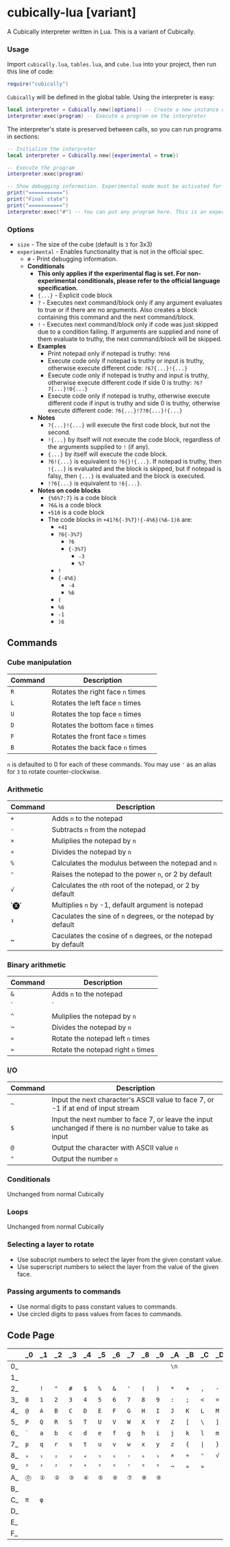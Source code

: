 # cubically-lua [variant]
A Cubically interpreter written in Lua. This is a variant of Cubically.

### Usage
Import `cubically.lua`, `tables.lua`, and `cube.lua` into your project, then run this line of code:
```lua
require("cubically")
```
`Cubically` will be defined in the global table. Using the interpreter is easy:
```lua
local interpreter = Cubically.new([options]) -- Create a new instance of the interpreter
interpreter:exec(program) -- Execute a program on the interpreter
```
The interpreter's state is preserved between calls, so you can run programs in sections:
```lua
-- Initialize the interpreter
local interpreter = Cubically.new({experimental = true})

-- Execute the program
interpreter:exec(program)

-- Show debugging information. Experimental mode must be activated for the debug info command used below.
print("===========")
print("Final state")
print("===========")
interpreter:exec("#") -- You can put any program here. This is an experimental command to show debugging info.
```

### Options
- `size` - The size of the cube (default is `3` for 3x3)
- `experimental` - Enables functionality that is not in the official spec.
  - `#` - Print debugging information.
  - **Conditionals**
    - **This only applies if the experimental flag is set. For non-experimental conditionals, please refer to the official language specification.**
    - `{...}` - Explicit code block
    - `?` - Executes next command/block only if any argument evaluates to true or if there are no arguments. Also creates a block containing this command and the next command/block.
    - `!` - Executes next command/block only if code was just skipped due to a condition failing. If arguments are supplied and none of them evaluate to truthy, the next command/block will be skipped.
    - **Examples**
      - Print notepad only if notepad is truthy: `?6%6`
      - Execute code only if notepad is truthy or input is truthy, otherwise execute different code: `?67{...}!{...}`
      - Execute code only if notepad is truthy and input is truthy, otherwise execute different code if side 0 is truthy: `?6?7{...}!0{...}`
      - Execute code only if notepad is truthy, otherwise execute different code if input is truthy and side 0 is truthy, otherwise execute different code: `?6{...}!7?0{...}!{...}`
    - **Notes**
      - `?{...}!{...}` will execute the first code block, but not the second.
      - `!{...}` by itself will not execute the code block, regardless of the arguments supplied to `!` (if any).
      - `{...}` by itself will execute the code block.
      - `?6!{...}` is equivalent to `?6{}!{...}`. If notepad is truthy, then `!{...}` is evaluated and the block is skipped, but if notepad is falsy, then `{...}` is evaluated and the block is executed.
      - `!?6{...}` is equivalent to `!6{...}`.
    - **Notes on code blocks**
      - `{%6%7:7}` is a code block
      - `?6&` is a code block
      - `+510` is a code block
      - The code blocks in `+41?6{-3%7}!{-4%6}(%6-1)6` are:
        - `+41`
        - `?6{-3%7}`
          - `?6`
          - `{-3%7}`
            - `-3`
            - `%7`
        - `!`
        - `{-4%6}`
          - `-4`
          - `%6`
        - `(`
        - `%6`
        - `-1`
        - `)6`

## Commands
### Cube manipulation
|Command|Description|
|---|---------------------------------|
|`R`|Rotates the right face `n` times |
|`L`|Rotates the left face `n` times  |
|`U`|Rotates the top face `n` times   |
|`D`|Rotates the bottom face `n` times|
|`F`|Rotates the front face `n` times |
|`B`|Rotates the back face `n` times  |

`n` is defaulted to 0 for each of these commands. You may use `'` as an alias for `3` to rotate counter-clockwise.

### Arithmetic
|Command|Description|
|---|---------------------------------|
|`+`|Adds `n` to the notepad|
|`-`|Subtracts `n` from the notepad|
|`×`|Muliplies the notepad by `n`|
|`÷`|Divides the notepad by `n`|
|`%`|Calculates the modulus between the notepad and `n` |
|`ⁿ`|Raises the notepad to the power `n`, or 2 by default|
|`√`|Calculates the `n`th root of the notepad, or 2 by default|
|'🅧'|Multiplies `n` by -1, default argument is notepad|
|`↕`|Caculates the sine of `n` degrees, or the notepad by default|
|`↔`|Caculates the cosine of `n` degrees, or the notepad by default|

### Binary arithmetic
|Command|Description|
|---|---------------------------------|
|`&`|Adds `n` to the notepad|
|`|`|Subtracts `n` from the notepad|
|`^`|Muliplies the notepad by `n`|
|`¬`|Divides the notepad by `n`|
|`«`|Rotate the notepad left `n` times|
|`»`|Rotate the notepad right `n` times|

### I/O
|Command|Description|
|---|---------------------------------|
|`~`|Input the next character's ASCII value to face 7, or -1 if at end of input stream|
|`$`|Input the next number to face 7, or leave the input unchanged if there is no number value to take as input|
|`@`|Output the character with ASCII value `n`|
|`"`|Output the number `n`|

### Conditionals
Unchanged from normal Cubically

### Loops
Unchanged from normal Cubically

### Selecting a layer to rotate
- Use subscript numbers to select the layer from the given constant value.
- Use superscript numbers to select the layer from the value of the given face.

### Passing arguments to commands
- Use normal digits to pass constant values to commands.
- Use circled digits to pass values from faces to commands.

## Code Page
|    | _0 | _1 | _2 | _3 | _4 | _5 | _6 | _7 | _8 | _9 | _A | _B | _C | _D | _E | _F |
|----|----|----|----|----|----|----|----|----|----|----|----|----|----|----|----|----|
| 0_ |    |    |    |    |    |    |    |    |    |    |`\n`|    |    |    |    |    |
| 1_ |    |    |    |    |    |    |    |    |    |    |    |    |    |    |    |    |
| 2_ | ` `| `!`| `"`| `#`| `$`| `%`| `&`| `'`| `(`| `)`| `*`| `+`| `,`| `-`| `.`| `/`|
| 3_ | `0`| `1`| `2`| `3`| `4`| `5`| `6`| `7`| `8`| `9`| `:`| `;`| `<`| `=`| `>`| `?`|
| 4_ | `@`| `A`| `B`| `C`| `D`| `E`| `F`| `G`| `H`| `I`| `J`| `K`| `L`| `M`| `N`| `O`|
| 5_ | `P`| `Q`| `R`| `S`| `T`| `U`| `V`| `W`| `X`| `Y`| `Z`| `[`| `\`| `]`| `^`| `_`|
| 6_ | `` ` `` | `a`| `b`| `c`| `d`| `e`| `f`| `g`| `h`| `i`| `j`| `k`| `l`| `m`| `n`| `o`|
| 7_ | `p`| `q`| `r`| `s`| `t`| `u`| `v`| `w`| `x`| `y`| `z`| `{`|`\|`| `}`| `~`|    |
| 8_ | `₀`| `₁`| `₂`| `₃`| `₄`| `₅`| `₆`| `₇`| `₈`| `₉`| `×`| `÷`| `ⁿ`| `√`| `↕`| `↔`|
| 9_ | `⁰`| `¹`| `²`| `³`| `⁴`| `⁵`| `⁶`| `⁷`| `⁸`| `⁹`| `¬`| `«`| `»`|    |    |    |
| A_ | `⓪`| `①`| `②`| `③`| `④`| `⑤`| `⑥`| `⑦`| `⑧`| `⑨`|    |    |    |    |    |    |
| B_ |    |    |    |    |    |    |    |    |    |    |    |    |    |    |    |    |
| C_ | `π`| `φ`|    |    |    |    |    |    |    |    |    |    |    |    |    |    |
| D_ |    |    |    |    |    |    |    |    |    |    |    |    |    |    |    |    |
| E_ |    |    |    |    |    |    |    |    |    |    |    |    |    |    |    |    |
| F_ |    |    |    |    |    |    |    |    |    |    |    |    |    |    |    |    |
